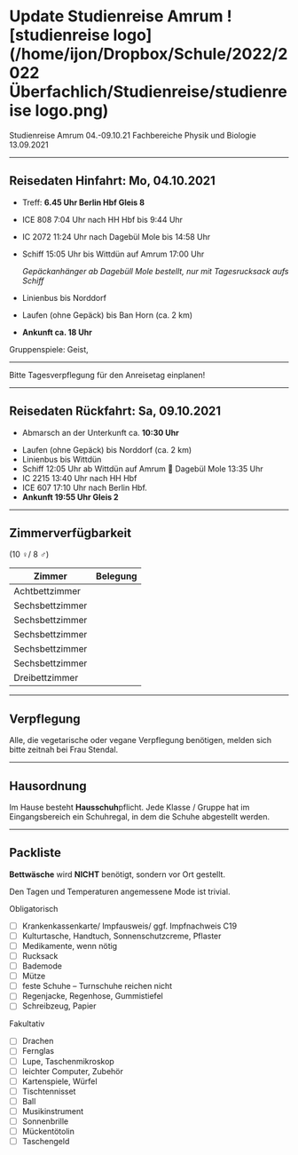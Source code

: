 # Update Studienreise Amrum ![studienreise logo](/home/ijon/Dropbox/Schule/2022/2022 Überfachlich/Studienreise/studienreise logo.png)

Studienreise Amrum 04.-09.10.21 
Fachbereiche Physik und Biologie
13.09.2021

---

## Reisedaten Hinfahrt: Mo, 04.10.2021	

* Treff: **6.45 Uhr Berlin Hbf Gleis 8** 

* ICE 808 7:04 Uhr  nach HH Hbf bis 9:44 Uhr 

* IC 2072 11:24 Uhr nach Dagebül Mole bis 14:58 Uhr

* Schiff 15:05 Uhr bis Wittdün auf Amrum 17:00 Uhr

  *Gepäckanhänger ab Dagebüll Mole bestellt, nur mit Tagesrucksack aufs Schiff*
  
* Linienbus bis Norddorf 

* Laufen (ohne Gepäck) bis Ban Horn (ca. 2 km)

* **Ankunft ca. 18 Uhr**

Gruppenspiele: Geist, 

---

Bitte Tagesverpflegung für den Anreisetag einplanen!

---

## Reisedaten Rückfahrt: Sa, 09.10.2021

* Abmarsch an der Unterkunft ca. **10:30 Uhr**
- Laufen (ohne Gepäck) bis Norddorf (ca. 2 km)
- Linienbus bis Wittdün
- Schiff 12:05 Uhr ab Wittdün auf Amrum  Dagebül Mole 13:35 Uhr
- IC 2215 13:40 Uhr nach HH Hbf
- ICE 607 17:10 Uhr nach Berlin Hbf. 
- **Ankunft 19:55 Uhr Gleis 2**

---

## Zimmerverfügbarkeit 

(10 ♀/ 8 ♂)

| Zimmer          | Belegung |
| --------------- | -------- |
| Achtbettzimmer  |          |
| Sechsbettzimmer |          |
| Sechsbettzimmer |          |
| Sechsbettzimmer |          |
| Sechsbettzimmer |          |
| Sechsbettzimmer |          |
| Dreibettzimmer  |          |

---

## Verpflegung

Alle, die vegetarische oder vegane Verpflegung benötigen, melden sich bitte zeitnah bei Frau Stendal.

---

## Hausordnung

Im Hause besteht **Hausschuh**pflicht. Jede Klasse / Gruppe hat im Eingangsbereich ein Schuhregal, in dem die Schuhe abgestellt werden.

---

## Packliste

**Bettwäsche** wird **NICHT** benötigt, sondern vor Ort gestellt.

Den Tagen und Temperaturen angemessene Mode ist trivial.

Obligatorisch

- [ ] Krankenkassenkarte/ Impfausweis/ ggf. Impfnachweis C19
- [ ] Kulturtasche, Handtuch, Sonnenschutzcreme, Pflaster
- [ ] Medikamente, wenn nötig
- [ ] Rucksack
- [ ] Bademode
- [ ] Mütze 
- [ ] feste Schuhe – Turnschuhe reichen nicht 
- [ ] Regenjacke, Regenhose, Gummistiefel
- [ ] Schreibzeug, Papier

Fakultativ

- [ ] Drachen
- [ ] Fernglas
- [ ] Lupe, Taschenmikroskop
- [ ] leichter Computer, Zubehör
- [ ] Kartenspiele, Würfel
- [ ] Tischtennisset
- [ ] Ball
- [ ] Musikinstrument
- [ ] Sonnenbrille
- [ ] Mückentötolin
- [ ] Taschengeld
